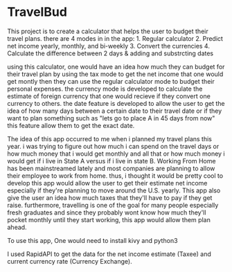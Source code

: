 # TravelBud

This project is to create a calculator that helps the user to budget their
travel plans. 
there are 4 modes in in the app:
    1. Regular calculator
    2. Predict net income yearly, monthly, and bi-weekly
    3. Convert the currencies
    4. Calculate the difference between 2 days & adding and substrcting dates

using this calculator, one would have an idea how much they can budget for their
travel plan by using the tax mode to get the net income that one would get
montly then they can use the regular calculator mode to budget their personal
expenses. the currency mode is developed to calculate the estimate of foreign
currency that one would recieve if they convert one currency to others. the date
feature is developed to allow the user to get the idea of how many days between
a certain date to their travel date or if they want to plan something such as
"lets go to place A in 45 days from now" this feature allow them to get the
exact date.

The idea of this app occurred to me when i planned my travel plans this year. i
was trying to figure out how much i can spend on the travel days or how much
money that i would get monthly and all that or how much money i would get if i
live in State A versus if i live in state B. Working From Home has been
mainstreamed lately and most companies
are planning to allow their employee to work from home. thus, i thought it would
be pretty cool to develop this app would allow the user
to get their estimate net income especially if they're planning to move around the
U.S. yearly. This app also give the user an idea how much taxes that they'll
have to pay if they get raise. furthermore, travelling is one of the goal for
many people especially fresh graduates and since they probably wont know how
much they'll pocket monthly until they start working, this app would allow them
plan ahead. 

To use this app, One would need to install kivy and python3

I used RapidAPI to get the data for the net income estimate (Taxee) and current
currency rate (Currency Exchange).